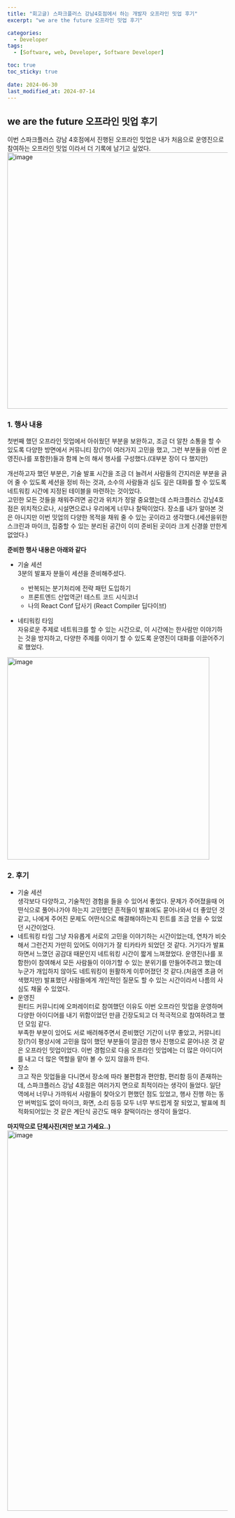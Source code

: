 ```yaml
---
title: "회고글) 스파크플러스 강남4호점에서 하는 개발자 오프라인 밋업 후기"
excerpt: "we are the future 오프라인 밋업 후기"

categories:
  - Developer
tags:
  - [Software, web, Developer, Software Developer]

toc: true
toc_sticky: true
 
date: 2024-06-30
last_modified_at: 2024-07-14
---
```


## we are the future 오프라인 밋업 후기
이번 스파크플러스 강남 4호점에서 진행된 오프라인 밋업은 내가 처음으로 운영진으로 참여하는 오프라인 밋업 이라서 더 기록에 남기고 싶었다.    
<img width="585" alt="image" src="https://github.com/user-attachments/assets/e0545a4c-d311-4e5c-8c25-4b624200a05c">

### 1. 행사 내용
첫번째 했던 오프라인 밋업에서 아쉬웠던 부분을 보완하고, 조금 더 알찬 소통을 할 수 있도록 다양한 방면에서 커뮤니티 장(?)이 여러가지 고민을 했고, 그런 부분들을 이번 운영진(나를 포함한)들과 함께 논의 해서 행사를 구성했다.(대부분 장이 다 했지만)      
    
개선하고자 했던 부분은, 기술 발표 시간을 조금 더 늘려서 사람들의 간지러운 부분을 긁어 줄 수 있도록 세션을 정비 하는 것과, 소수의 사람들과 심도 깊은 대화를 할 수 있도록 네트워킹 시간에 지정된 테이블을 마련하는 것이었다.    
고민한 모든 것들을 채워주려면 공간과 위치가 정말 중요했는데 스파크플러스 강남4호점은 위치적으로나, 시설면으로나 우리에게 너무나 찰떡이었다. 장소를 내가 알아본 것은 아니지만 이번 밋업의 다양한 목적을 채워 줄 수 있는 곳이라고 생각했다.(세션을위한 스크린과 마이크, 집중할 수 있는 분리된 공간이 이미 준비된 곳이라 크게 신경쓸 만한게 없었다.)    
     

**준비한 행사 내용은 아래와 같다**
- 기술 세션    
  3분의 발표자 분들이 세션을 준비해주셨다.
  - 반복되는 분기처리에 전략 패턴 도입하기
  - 프론트엔드 산업역군! 테스트 코드 시식코너
  - 나의 React Conf 답사기 (React Compiler 딥다이브)    
  

- 네티워킹 타임    
  자유로운 주제로 네트워크를 할 수 있는 시간으로, 이 시간에는 한사람만 이야기하는 것을 방지하고, 다양한 주제를 이야기 할 수 있도록 운영진이 대화를 이끌어주기로 했었다.    

<img width="462" alt="image" src="https://github.com/user-attachments/assets/2ab12209-2e91-4cf5-ab1f-d48065dbf6f8">

### 2. 후기
- 기술 세션    
  생각보다 다양하고, 기술적인 경험을 들을 수 있어서 좋았다. 문제가 주어졌을때 어떤식으로 풀어나가야 하는지 고민했던 흔적들이 발표에도 묻어나와서 더 좋았던 것 같고, 나에게 주어진 문제도 어떤식으로 해결해야하는지 힌트를 조금 얻을 수 있었던 시간이었다.     
- 네트워킹 타임
  그냥 자유롭게 서로의 고민을 이야기하는 시간이었는데, 연차가 비슷해서 그런건지 가만히 있어도 이야기가 잘 티카타카 되었던 것 같다. 거기다가 발표하면서 느꼈던 공감대 때문인지 네트워킹 시간이 짧게 느껴졌었다. 운영진(나를 포함한)이 참여해서 모든 사람들이 이야기할 수 있는 분위기를 만들어주려고 했는데 누군가 개입하지 않아도 네트워킹이 원활하게 이루어졌던 것 같다.(처음엔 초큼 어색했지만) 발표했던 사람들에게 개인적인 질문도 할 수 있는 시간이라서 나름의 사심도 채울 수 있었다.
- 운영진    
  원티드 커뮤니티에 오퍼레이터로 참여했던 이유도 이번 오프라인 밋업을 운영하며 다양한 아이디어를 내기 위함이었던 만큼 긴장도되고 더 적극적으로 참여하려고 했던 모임 같다.     
  부족한 부분이 있어도 서로 배려해주면서 준비했던 기간이 너무 좋았고, 커뮤니티 장(?)이 평상시에 고민을 많이 했던 부분들이 깔금한 행사 진행으로 묻어나온 것 같은 오프라인 밋업이었다. 이번 경험으로 다음 오프라인 밋업에는 더 많은 아이디어를 내고 더 많은 역할을 맡아 볼 수 있지 않을까 한다.
- 장소     
  크고 작은 밋업들을 다니면서 장소에 따라 불편함과 편안함, 편리함 등이 존재하는데, 스파크플러스 강남 4호점은 여러가지 면으로 최적이라는 생각이 들었다.
  일단 역에서 너무나 가까워서 사람들이 찾아오기 편했던 점도 있었고, 행사 진행 하는 동안 버벅임도 없이 마이크, 화면, 소리 등등 모두 너무 부드럽게 잘 되었고, 발표에 최적화되어있는 것 같은 계단식 공간도 매우 찰떡이라는 생각이 들었다.

    
    
**마지막으로 단체사진(저만 보고 가세요..)**    
<img width="868" alt="image" src="https://github.com/user-attachments/assets/73026110-2af7-4fe3-98e9-a721ab3cfe00">